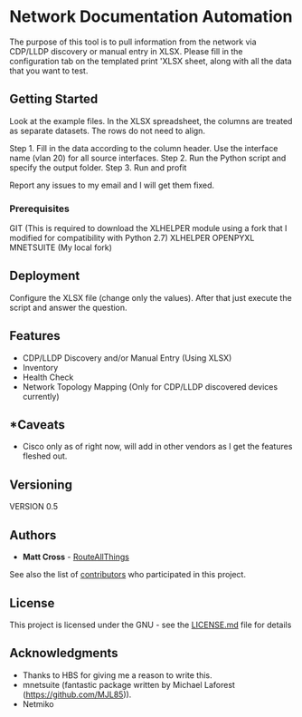 # Network Documentation Automation

The purpose of this tool is to pull information from the network via CDP/LLDP discovery or manual entry in XLSX. Please fill in the configuration tab on the templated print 'XLSX sheet, along with all the data that you want to test.

## Getting Started

Look at the example files. In the XLSX spreadsheet, the columns are treated as separate datasets. The rows do not need to align.

Step 1. Fill in the data according to the column header. Use the interface name (vlan 20) for all source interfaces.
Step 2. Run the Python script and specify the output folder. 
Step 3. Run and profit

Report any issues to my email and I will get them fixed.

### Prerequisites

GIT (This is required to download the XLHELPER module using a fork that I modified for compatibility with Python 2.7)
XLHELPER
OPENPYXL
MNETSUITE (My local fork)


## Deployment

Configure the XLSX file (change only the values). After that just execute the script and answer the question.

## Features
- CDP/LLDP Discovery and/or Manual Entry (Using XLSX)
- Inventory
- Health Check
- Network Topology Mapping (Only for CDP/LLDP discovered devices currently)

## *Caveats
- Cisco only as of right now, will add in other vendors as I get the features fleshed out.

## Versioning

VERSION 0.5


## Authors

* **Matt Cross** - [RouteAllThings](https://github.com/routeallthings)

See also the list of [contributors](https://github.com/routeallthings/Network-Documentation-Automation/contributors) who participated in this project.

## License

This project is licensed under the GNU - see the [LICENSE.md](LICENSE.md) file for details

## Acknowledgments

* Thanks to HBS for giving me a reason to write this.
* mnetsuite (fantastic package written by Michael Laforest (https://github.com/MJL85)).
* Netmiko

